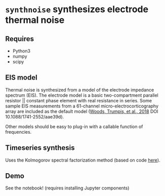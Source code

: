# ``synthnoise`` synthesizes electrode thermal noise

## Requires

* Python3
* numpy
* scipy

## EIS model

Thermal noise is synthesized from a model of the electrode impedance spectrum (EIS).
The electrode model is a basic two-compartment parallel resistor || constant phase element with real resistance in series. Some sample EIS measurements from a 61-channel micro-electrocorticography array are included as the default model ([Woods, Trumpis, et al., 2018](https://www.ncbi.nlm.nih.gov/pmc/articles/PMC6342453/)  DOI 10.1088/1741-2552/aae39d).

Other models should be easy to plug-in with a callable function of frequencies.

## Timeseries synthesis

Uses the Kolmogorov spectral factorization method (based on code [here](http://web.cvxr.com/cvx/examples/filter_design/html/spectral_fact.html)).

## Demo

See the notebook! (requires installing Jupyter components)